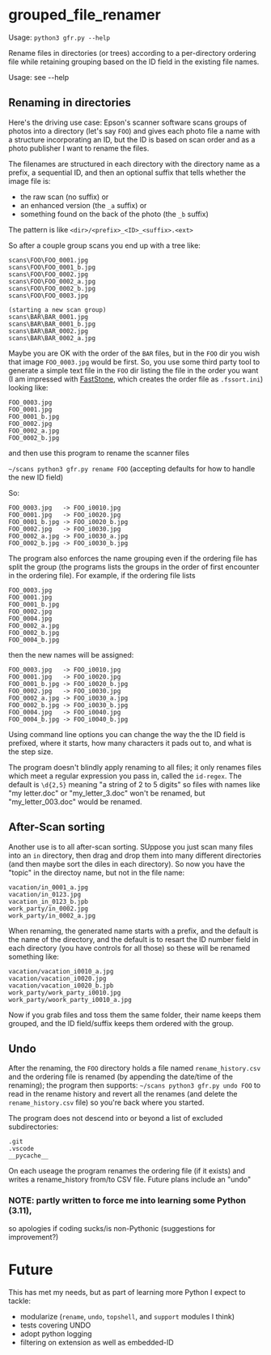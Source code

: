 # grouped_file_renamer

Usage: `python3 gfr.py --help`

Rename files in directories (or trees) according to a per-directory ordering file
while retaining grouping based on the ID field in the existing file names.

Usage: see --help

## Renaming in directories
Here's the driving use case: Epson's scanner software scans groups of photos into a directory (let's say `FOO`) and gives each photo file a name with a structure incorporating an ID, but the ID is based on scan order and as a photo publisher I want to rename the files.

The filenames are structured in each directory with the directory name as a prefix, a sequential ID, and then an optional suffix that tells whether the image file is:
* the raw scan (no suffix) or
* an enhanced version (the `_a` suffix) or
* something found on the back of the photo (the `_b` suffix)

The pattern is like `<dir>/<prefix>_<ID>_<suffix>.<ext>`

So after a couple group scans you end up with a tree like:

```
scans\FOO\FOO_0001.jpg
scans\FOO\FOO_0001_b.jpg
scans\FOO\FOO_0002.jpg
scans\FOO\FOO_0002_a.jpg
scans\FOO\FOO_0002_b.jpg
scans\FOO\FOO_0003.jpg

(starting a new scan group)
scans\BAR\BAR_0001.jpg
scans\BAR\BAR_0001_b.jpg
scans\BAR\BAR_0002.jpg
scans\BAR\BAR_0002_a.jpg
```

Maybe you are OK with the order of the `BAR` files, but in the `FOO` dir you wish that image `FOO_0003.jpg` would be first. So, you use some third party tool to generate a simple text file in the `FOO` dir listing the file in the order you want (I am impressed with [FastStone](https://www.faststone.org/index.htm), which creates the order file as `.fssort.ini`) looking like:
```
FOO_0003.jpg
FOO_0001.jpg
FOO_0001_b.jpg
FOO_0002.jpg
FOO_0002_a.jpg
FOO_0002_b.jpg
```
and then use this program to rename the scanner files

`~/scans python3 gfr.py rename FOO` (accepting defaults for how to handle the new ID field)

So:
```
FOO_0003.jpg   -> FOO_i0010.jpg
FOO_0001.jpg   -> FOO_i0020.jpg
FOO_0001_b.jpg -> FOO_i0020_b.jpg
FOO_0002.jpg   -> FOO_i0030.jpg
FOO_0002_a.jpg -> FOO_i0030_a.jpg
FOO_0002_b.jpg -> FOO_i0030_b.jpg
```

The program also enforces the name grouping even if the ordering file has
split the group (the programs lists the groups in the order of first encounter in the ordering file). For example, if the ordering file lists

```
FOO_0003.jpg
FOO_0001.jpg
FOO_0001_b.jpg
FOO_0002.jpg
FOO_0004.jpg
FOO_0002_a.jpg
FOO_0002_b.jpg
FOO_0004_b.jpg
```
then the new names will be assigned:
```
FOO_0003.jpg   -> FOO_i0010.jpg
FOO_0001.jpg   -> FOO_i0020.jpg
FOO_0001_b.jpg -> FOO_i0020_b.jpg
FOO_0002.jpg   -> FOO_i0030.jpg
FOO_0002_a.jpg -> FOO_i0030_a.jpg
FOO_0002_b.jpg -> FOO_i0030_b.jpg
FOO_0004.jpg   -> FOO_i0040.jpg
FOO_0004_b.jpg -> FOO_i0040_b.jpg
```
Using command line options you can change the way the the ID field is prefixed, where it starts, how many characters it pads out to, and what is the step size.


The program doesn't blindly apply renaming to all files; it only renames files which meet a regular expression you pass in, called the `id-regex`. The default is `\d{2,5}` meaning "a string of  2 to 5 digits" so files with names like "my letter.doc" or "my_letter_3.doc" won't be renamed, but "my_letter_003.doc" would be renamed.

## After-Scan sorting

Another use is to all after-scan sorting. SUppose you just scan many files into an `in` directory, then drag and drop them into many different directories (and then maybe sort the diles in each directory). So now you have the "topic" in the directoy name, but not in the file name:
```
vacation/in_0001_a.jpg
vacation/in_0123.jpg
vacation_in_0123_b.jpb
work_party/in_0002.jpg
work_party/in_0002_a.jpg
```

When renaming, the generated name starts with a prefix, and the default is the name of the directory, and the default is to resart the ID number field in each directory (you have controls for all those) so these will be renamed something like:
```
vacation/vacation_i0010_a.jpg
vacation/vacation_i0020.jpg
vacation/vacation_i0020_b.jpb
work_party/work_party_i0010.jpg
work_party/woork_party_i0010_a.jpg
```
Now if you grab files and toss them the same folder, their name keeps them grouped, and the ID field/suffix keeps them ordered with the group.

## Undo
After the renaming, the `FOO` directory holds a file named `rename_history.csv` and the ordering file is renamed (by appending the date/time of the renaming); the program then supports:
`~/scans python3 gfr.py undo FOO` to read in the rename history and revert all the renames (and delete the `rename_history.csv` file) so you're back where you started.

The program does not descend into or beyond a list of excluded subdirectories:
```
.git
.vscode
__pycache__
```

On each useage the program renames the ordering file (if it exists)
and writes a rename_history from/to CSV file. Future plans include an "undo"

### NOTE: partly written to force me into learning some Python (3.11),
so apologies if coding sucks/is non-Pythonic (suggestions for improvement?)

# Future
This has met my needs, but as part of learning more Python I expect to tackle:
* modularize (`rename`, `undo`, `topshell`, and `support` modules I think)
* tests covering UNDO
* adopt python logging
* filtering on extension as well as embedded-ID

